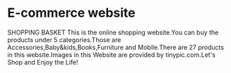# E-commerce website
SHOPPING BASKET
This is the online shopping website.You can buy the products under 5 categories.Those are Accessories,Baby&kids,Books,Furniture and Mobile.There are 27 products in this website.Images in this Website are provided by tinypic.com.Let's Shop and Enjoy the Life!
